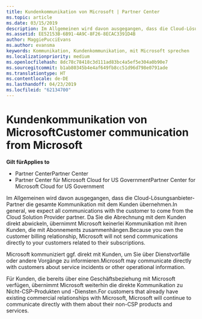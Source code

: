 ```yaml
---
title: Kundenkommunikation von Microsoft | Partner Center
ms.topic: article
ms.date: 03/15/2019
description: Im Allgemeinen wird davon ausgegangen, dass die Cloud-Lösungsanbieter-Partner die gesamte Kommunikation mit dem Kunden übernehmen.
ms.assetid: EE52153B-6B91-4A9C-8F26-8ECAC3391D4B
author: MaggiePucciEvans
ms.author: evansma
keywords: Kommunikation, Kundenkommunikation, mit Microsoft sprechen
ms.localizationpriority: medium
ms.openlocfilehash: 8dc78c78418c3d111ad83bc4a5ef5e304a0b90e7
ms.sourcegitcommit: b1ab80345b4e4af649fb8cc51d96d798e0791ade
ms.translationtype: HT
ms.contentlocale: de-DE
ms.lasthandoff: 04/23/2019
ms.locfileid: "62134700"
---
```

# <a name="customer-communication-from-microsoft"></a><span data-ttu-id="57375-104">Kundenkommunikation von Microsoft</span><span class="sxs-lookup"><span data-stu-id="57375-104">Customer communication from Microsoft</span></span>

<span data-ttu-id="57375-105">**Gilt für**</span><span class="sxs-lookup"><span data-stu-id="57375-105">**Applies to**</span></span>

-  <span data-ttu-id="57375-106">Partner Center</span><span class="sxs-lookup"><span data-stu-id="57375-106">Partner Center</span></span>
-  <span data-ttu-id="57375-107">Partner Center für Microsoft Cloud for US Government</span><span class="sxs-lookup"><span data-stu-id="57375-107">Partner Center for Microsoft Cloud for US Government</span></span>


<span data-ttu-id="57375-108">Im Allgemeinen wird davon ausgegangen, dass die Cloud-Lösungsanbieter-Partner die gesamte Kommunikation mit dem Kunden übernehmen.</span><span class="sxs-lookup"><span data-stu-id="57375-108">In general, we expect all communications with the customer to come from the Cloud Solution Provider partner.</span></span> <span data-ttu-id="57375-109">Da Sie die Abrechnung mit dem Kunden direkt abwickeln, übernimmt Microsoft keinerlei Kommunikation mit ihren Kunden, die mit Abonnements zusammenhängen.</span><span class="sxs-lookup"><span data-stu-id="57375-109">Because you own the customer billing relationship, Microsoft will not send communications directly to your customers related to their subscriptions.</span></span>

<span data-ttu-id="57375-110">Microsoft kommuniziert ggf. direkt mit Kunden, um Sie über Dienstvorfälle oder andere Vorgänge zu informieren.</span><span class="sxs-lookup"><span data-stu-id="57375-110">Microsoft may communicate directly with customers about service incidents or other operational information.</span></span>

<span data-ttu-id="57375-111">Für Kunden, die bereits über eine Geschäftsbeziehung mit Microsoft verfügen, übernimmt Microsoft weiterhin die direkte Kommunikation zu Nicht-CSP-Produkten und -Diensten.</span><span class="sxs-lookup"><span data-stu-id="57375-111">For customers that already have existing commercial relationships with Microsoft, Microsoft will continue to communicate directly with them about their non-CSP products and services.</span></span>

 

 



